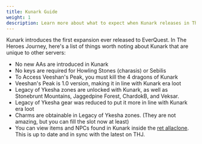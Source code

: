 ```yaml
---
title: Kunark Guide
weight: 1
description: Learn more about what to expect when Kunark releases in The Heroes' Journey
---
```


Kunark introduces the first expansion ever released to EverQuest. In The Heroes Journey, here's a list of things worth noting about Kunark that are unique to other servers:

- No new AAs are introduced in Kunark
- No keys are required for Howling Stones (charasis) or Sebilis
- To Access Veeshan's Peak, you must kill the 4 dragons of Kunark
- Veeshan's Peak is 1.0 version, making it in line with Kunark era loot
- Legacy of Ykesha zones are unlocked with Kunark, as well as Stonebrunt Mountains, Jaggedpine Forest, ChardokB, and Veksar.
- Legacy of Ykesha gear was reduced to put it more in line with Kunark era loot
- Charms are obtainable in Legacy of Ykesha zones. (They are not amazing, but you can fill the slot now at least)
- You can view items and NPCs found in Kunark inside the [ret allaclone](<https://retributioneq.com/allaclone/?a=zone_era&era=kunark>). This is up to date and in sync with the latest on THJ.